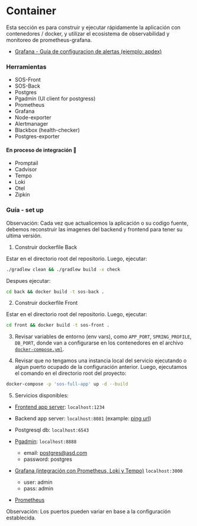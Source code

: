 # Container

Esta sección es para construir y ejecutar rápidamente la aplicación con contenedores / docker, y utilizar el ecosistema de observabilidad y monitoreo de prometheus-grafana.

- [Grafana - Guía de configuracion de alertas (ejemplo: apdex)](/docs/container/grafana/alerts/README.md)

### Herramientas

- SOS-Front
- SOS-Back
- Postgres
- Pgadmin (UI client for postgress)
- Prometheus
- Grafana
- Node-exporter
- Alertmanager
- Blackbox (health-checker)
- Postgres-exporter


#### En proceso de integración :construction:
- Promptail
- Cadvisor
- Tempo 
- Loki 
- Otel
- Zipkin


### Guía - set up

Observación: Cada vez que actualicemos la aplicación o su codigo fuente, debemos reconstruir las imagenes del backend y frontend para tener su ultima versión.

1. Construir dockerfile Back

Estar en el directorio root del repositorio. Luego, ejecutar:

```bash
./gradlew clean && ./gradlew build -x check
```

Despues ejecutar:

```bash
cd back && docker build -t sos-back .
```

2. Construir dockerfile Front

Estar en el directorio root del repositorio. Luego, ejecutar:
```bash
cd front && docker build -t sos-front .
```

3. Revisar variables de entorno (env vars), como `APP_PORT`, `SPRING_PROFILE`, `DB_PORT`, donde van a configurarse en los contenedores en el archivo [`docker-compose.yml`](/docs/container/docker-compose.yml).

4. Revisar que no tengamos una instancia local del servicio ejecutando o algun puerto ocupado de la configuración anterior. Luego, ejecutamos el comando en el directorio root del proyecto:
```bash
docker-compose -p 'sos-full-app' up -d --build
```

5. Servicios disponibles:

- [Frontend app server](http://localhost:1234): `localhost:1234` 
- Backend app server: `localhost:8081` (example: [ping url](http://localhost:8081/ping))
- Postgresql db: `localhost:6543`
- [Pgadmin](http://localhost:8888): `localhost:8888`
    - email: postgres@asd.com
    - password: postgres

- [Grafana (integración con Prometheus, Loki y Tempo)](http://localhost:3000) `localhost:3000`
    - user: admin
    - pass: admin
- [Prometheus](http://localhost:9090)

Observación: Los puertos pueden variar en base a la configuración establecida.